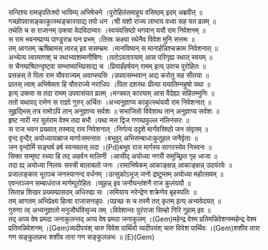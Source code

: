 

  
सन्दिश्य रामन्नृपतिःश्वो भाविम्य् अभिषेचने ।पुरोहितंसमाहूय वसिष्ठम् इदम् अब्रवीत्  ॥   
गच्छोपवासङ्काकुत्स्थङ्कारयाद्य तपो धन ।श्री यशो राज्य लाभाय वध्वा सह यत व्रतम्  ॥   
तथेति च स राजानम् उक्त्वा वेदविदाम्वरः ।स्वयंवसिष्ठो भगवान् ययौ राम निवेशनम्  ॥   
स राम भवनम्प्राप्य पाण्डुराभ्र घन प्रभम् ।तिस्रः कक्ष्या रथेनैव विवेश मुनि सत्तमः  ॥   
तम् आगतम् ऋषिम्रामस् त्वरन्न् इव ससम्भ्रमः ।मानयिष्यन् स मानार्हन्निश्चक्राम निवेशनात्  ॥   
अभ्येत्य त्वरमाणश् च रथाभ्याशम्मनीषिणः ।ततोऽवतारयाम् आस परिगृह्य रथात् स्वयम्  ॥   
स चैनम्प्रश्रितन्दृष्ट्वा सम्भाष्याभिप्रसाद्य च ।प्रियार्हंहर्षयन् रामम् इत्य् उवाच पुरोहितः  ॥   
प्रसन्नस् ते पिता राम यौवराज्यम् अवाप्स्यसि ।उपवासम्भवान् अद्य करोतु सह सीतया  ॥   
प्रातस् त्वाम् अभिषेक्ता हि यौवराज्ये नराधिपः ।पिता दशरथः प्रीत्या ययातिम्नहुषो यथा  ॥   
इत्य् उक्त्वा स तदा रामम् उपवासंयत व्रतम् ।मन्त्रवत् कारयाम् आस वैदेह्या सहितम्मुनिः  ॥   
ततो यथावद् रामेण स राज्ञो गुरुर् अर्चितः ।अभ्यनुज्ञाप्य काकुत्स्थंययौ राम निवेशनात्  ॥   
सुहृद्भिस् तत्र रामोऽपि तान् अनुज्ञाप्य सर्वशः  ॥ सभाजितो विवेशाथ तान् अनुज्ञाप्य सर्वशः  ॥   
हृष्ट नारी नर युतंराम वेश्म तदा बभौ ।यथा मत्त द्विज गणम्प्रफुल्ल नलिनंसरः  ॥   
स राज भवन प्रख्यात् तस्माद् राम निवेशनात् ।निर्गत्य ददृशे मार्गंवसिष्ठो जन संवृतम्  ॥   
वृन्द वृन्दैर् अयोध्यायाम्राज मार्गाःसमन्ततः ।बभूवुर् अभिसम्बाधाःकुतूहल जनैर्वृताः  ॥   
जन वृन्दोर्मि सङ्घर्ष हर्ष स्वनवतस् तदा ।(Pd)बभूव राज मार्गस्य सागरस्येव निस्वनः  ॥   
सिक्त सम्मृष्ट रथ्या हि तद् अहर्वन मालिनी ।आसीद् अयोध्या नगरी समुच्छ्रित गृह ध्वजा  ॥   
तदा ह्य् अयोध्या निलयः सस्त्री बालाबलो जनः ।रामाभिषेकम् आकाङ्क्षन्न् आकाङ्क्षन्न् उदयंरवेः  ॥   
प्रजालङ्कार भूतञ्च जनस्यानन्द वर्धनम् ।उत्सुकोऽभूज् जनो द्रष्टुम्तम् अयोध्या महोत्सवम्  ॥   
एवन्तञ्जन सम्बाधंराज मार्गम्पुरोहितः ।व्यूहन्न् इव जनौघन्तंशनै राज कुलंययौ  ॥   
सिताभ्र शिखर प्रख्यम्प्रासदम् अधिरुह्य सः ।समियाय नरेन्द्रेण शक्रेणेव बृहस्पतिः  ॥   
तम् आगतम् अभिप्रेक्ष्य हित्वा राजासनन्नृपः ।पप्रच्छ स च तस्मै तत् कृतम् इत्य् अभ्यवेदयत्  ॥   
गुरुणा त्व् अभ्यनुज्ञातो मनुजौघंविसृज्य तम् ।विवेशान्तः पुरंराजा सिम्हो गिरि गुहाम् इव  ॥   
तद् अग्र्य वेष प्रमदा जनाकुलन्तद् अग्र्य वेष प्रमदा जनाकुलम् ।(Gem)महेन्द्र वेश्म प्रतिमन्निवेशनम्महेन्द्र वेश्म प्रतिमन्निवेशनम् ।(Gem)व्यदीपयंश् चारु विवेश पार्थिवो व्यदीपयंश् चारु विवेश पार्थिवः ।(Gem)शशीव तारा गण सङ्कुलन्नभः शशीव तारा गण सङ्कुलन्नभः  ॥ (E)(Gem)  

